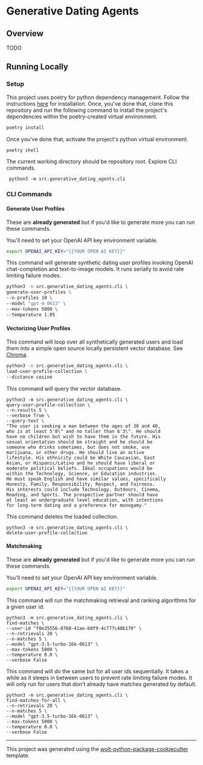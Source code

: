 # Generative Dating Agents

## Overview

TODO

## Running Locally

### Setup

This project uses poetry for python dependency management.
Follow the instructions [here](https://python-poetry.org/docs/#installing-with-the-official-installer)
for installation. Once, you've done that, clone this repository and run the following
command to install the project's dependencies within the poetry-created
virtual environment.

```sh
poetry install
```

Once you've done that, activate the
project's python virtual environment.

```sh
poetry shell
```

The current working directory should be repository root.
Explore CLI commands.

```shell
 python3 -m src.generative_dating_agents.cli
```

### CLI Commands

#### Generate User Profiles

These are **already generated** but if you'd
like to generate more you can run these commands.

You'll need to set your OpenAI API key environment variable.

```sh
export OPENAI_API_KEY="{{YOUR OPEN AI KEY}}"
```

This command will generate synthetic dating
user profiles invoking OpenAI chat-completion
and text-to-image models.
It runs serially to avoid rate limiting failure modes.

```sh
python3 -m src.generative_dating_agents.cli \
generate-user-profiles \
--n-profiles 10 \
--model "gpt-4-0613" \
--max-tokens 5000 \
--temperature 1.05
```

#### Vectorizing User Profiles

This command will loop over all synthetically generated users
and load them into a simple open source
locally persistent vector database.
See [Chroma](https://docs.trychroma.com/usage-guide).

```sh
python3 -m src.generative_dating_agents.cli \
load-user-profile-collection \
--distance cosine
```

This command will query the vector database.

```shell
python3 -m src.generative_dating_agents.cli \
query-user-profile-collection \
--n-results 5 \
--verbose True \
--query-text \
"The user is seeking a man between the ages of 30 and 40,
who is at least 5'8\" and no taller than 6'3\". He should
have no children but wish to have them in the future. His
sexual orientation should be straight and he should be
someone who drinks sometimes, but does not smoke, use
marijuana, or other drugs. He should live an active
lifestyle. His ethnicity could be White Caucasian, East
Asian, or Hispanic/Latino and he should have liberal or
moderate political beliefs. Ideal occupations would be
within the Technology, Science, or Education industries.
He must speak English and have similar values, specifically
Honesty, Family, Responsibility, Respect, and Fairness.
His interests could include Technology, Outdoors, Cinema,
Reading, and Sports. The prospective partner should have
at least an undergraduate level education, with intentions
for long-term dating and a preference for monogamy."
```

This command deletes the loaded collection.

```shell
python3 -m src.generative_dating_agents.cli \
delete-user-profile-collection
```

#### Matchmaking

These are **already generated** but if you'd
like to generate more you can run these commands.

You'll need to set your OpenAI API key environment variable.

```sh
export OPENAI_API_KEY="{{YOUR OPEN AI KEY}}"
```

This command will run the matchmaking
retrieval and ranking algorithms for a given user id.

```shell
python3 -m src.generative_dating_agents.cli \
find-matches \
--user-id "f0e35556-8760-41ae-b0f9-4c777c48b170" \
--n-retrievals 20 \
--n-matches 5 \
--model "gpt-3.5-turbo-16k-0613" \
--max-tokens 5000 \
--temperature 0.0 \
--verbose False
```

This command will do the same but for all user ids sequentially.
It takes a while as it sleeps in between users to prevent
rate limiting failure modes.
It will only run for users that don't already have matches generated
by default.

```shell
python3 -m src.generative_dating_agents.cli \
find-matches-for-all \
--n-retrievals 20 \
--n-matches 5 \
--model "gpt-3.5-turbo-16k-0613" \
--max-tokens 5000 \
--temperature 0.0 \
--verbose False
```

---

This project was generated using the [wolt-python-package-cookiecutter](https://github.com/woltapp/wolt-python-package-cookiecutter) template.
